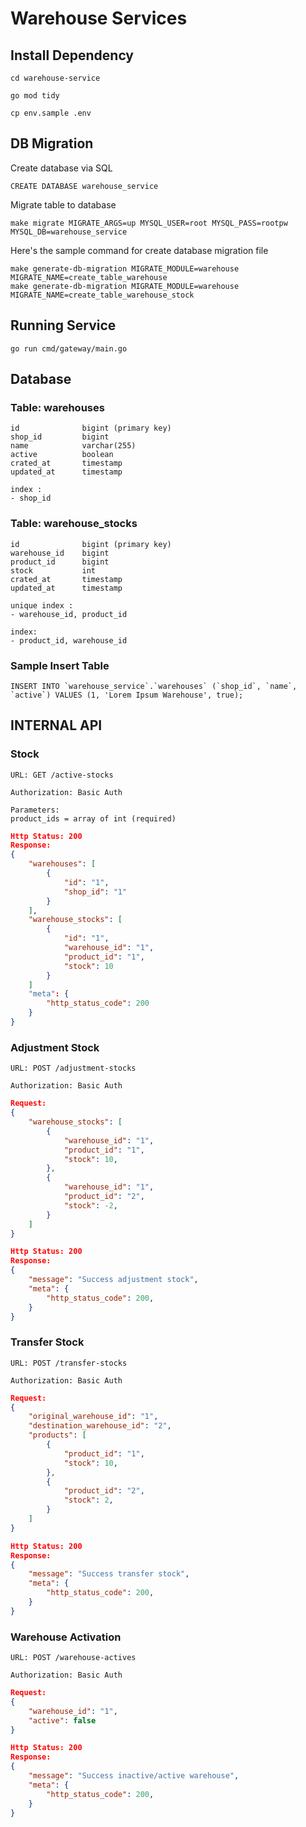 # Warehouse Services

## Install Dependency

```
cd warehouse-service

go mod tidy

cp env.sample .env
```

## DB Migration

Create database via SQL

```
CREATE DATABASE warehouse_service
```

Migrate table to database

```
make migrate MIGRATE_ARGS=up MYSQL_USER=root MYSQL_PASS=rootpw MYSQL_DB=warehouse_service
```

Here's the sample command for create database migration file

```
make generate-db-migration MIGRATE_MODULE=warehouse MIGRATE_NAME=create_table_warehouse
make generate-db-migration MIGRATE_MODULE=warehouse MIGRATE_NAME=create_table_warehouse_stock

```

## Running Service

```
go run cmd/gateway/main.go
```

## Database

### Table: warehouses

```
id              bigint (primary key)
shop_id         bigint
name            varchar(255)
active          boolean
crated_at       timestamp
updated_at      timestamp
```

```
index :
- shop_id
```

### Table: warehouse_stocks

```
id              bigint (primary key)
warehouse_id    bigint
product_id      bigint
stock           int
crated_at       timestamp
updated_at      timestamp
```

```
unique index :
- warehouse_id, product_id

index:
- product_id, warehouse_id
```

### Sample Insert Table

```
INSERT INTO `warehouse_service`.`warehouses` (`shop_id`, `name`, `active`) VALUES (1, 'Lorem Ipsum Warehouse', true);
```

## INTERNAL API

### Stock

```
URL: GET /active-stocks

Authorization: Basic Auth

Parameters:
product_ids = array of int (required)
```

```json
Http Status: 200
Response:
{
    "warehouses": [
        {
            "id": "1",
            "shop_id": "1"
        }
    ],
    "warehouse_stocks": [
		{
			"id": "1",
            "warehouse_id": "1",
            "product_id": "1",
			"stock": 10
		}
	]
    "meta": {
        "http_status_code": 200
    }
}
```

### Adjustment Stock

```
URL: POST /adjustment-stocks

Authorization: Basic Auth
```

```json
Request:
{
    "warehouse_stocks": [
		{
            "warehouse_id": "1",
            "product_id": "1",
			"stock": 10,
		},
        {
            "warehouse_id": "1",
            "product_id": "2",
			"stock": -2,
		}
	]
}
```

```json
Http Status: 200
Response:
{
    "message": "Success adjustment stock",
    "meta": {
        "http_status_code": 200,
    }
}
```

### Transfer Stock

```
URL: POST /transfer-stocks

Authorization: Basic Auth
```

```json
Request:
{
    "original_warehouse_id": "1",
    "destination_warehouse_id": "2",
    "products": [
		{
            "product_id": "1",
			"stock": 10,
		},
        {
            "product_id": "2",
			"stock": 2,
		}
	]
}
```

```json
Http Status: 200
Response:
{
    "message": "Success transfer stock",
    "meta": {
        "http_status_code": 200,
    }
}
```

### Warehouse Activation

```
URL: POST /warehouse-actives

Authorization: Basic Auth
```

```json
Request:
{
    "warehouse_id": "1",
    "active": false
}
```

```json
Http Status: 200
Response:
{
    "message": "Success inactive/active warehouse",
    "meta": {
        "http_status_code": 200,
    }
}
```
